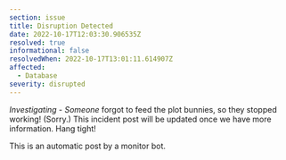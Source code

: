 ```yaml
---
section: issue
title: Disruption Detected
date: 2022-10-17T12:03:30.906535Z
resolved: true
informational: false
resolvedWhen: 2022-10-17T13:01:11.614907Z
affected:
  - Database
severity: disrupted
---
```

*Investigating* - _Someone_ forgot to feed the plot bunnies, so they stopped working! (Sorry.) This incident post will be updated once we have more information. Hang tight!

This is an automatic post by a monitor bot.
        